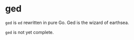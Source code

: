 # ged
`ged` is `ed` rewritten in pure Go.  Ged is the wizard of earthsea.

`ged` is not yet complete.
